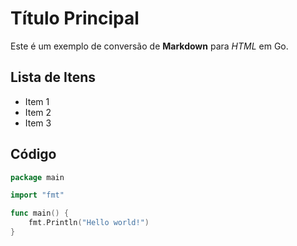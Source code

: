 # Título Principal

Este é um exemplo de conversão de **Markdown** para *HTML* em Go.

## Lista de Itens

* Item 1
* Item 2
* Item 3

## Código

```go
package main

import "fmt"

func main() {
    fmt.Println("Hello world!")
}
